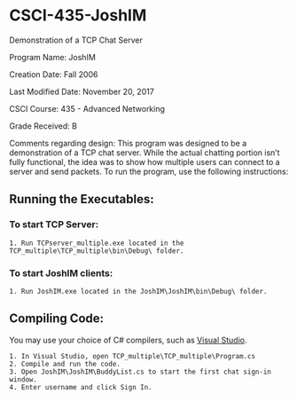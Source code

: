 # CSCI-435-JoshIM
Demonstration of a TCP Chat Server

Program Name: JoshIM

Creation Date: Fall 2006

Last Modified Date: November 20, 2017

CSCI Course: 435 - Advanced Networking

Grade Received: B

Comments regarding design: This program was designed to be a demonstration of a TCP chat server. While the actual chatting portion isn’t fully functional, the idea was to show how multiple users can connect to a server and send packets. To run the program, use the following instructions:

## Running the Executables:

### To start TCP Server:
```
1. Run TCPserver_multiple.exe located in the TCP_multiple\TCP_multiple\bin\Debug\ folder.
```

### To start JoshIM clients:
```
1. Run JoshIM.exe located in the JoshIM\JoshIM\bin\Debug\ folder.
```
## Compiling Code:
You may use your choice of C# compilers, such as [Visual Studio](https://www.visualstudio.com/). 

```
1. In Visual Studio, open TCP_multiple\TCP_multiple\Program.cs
2. Compile and run the code.
3. Open JoshIM\JoshIM\BuddyList.cs to start the first chat sign-in window.
4. Enter username and click Sign In.
```
